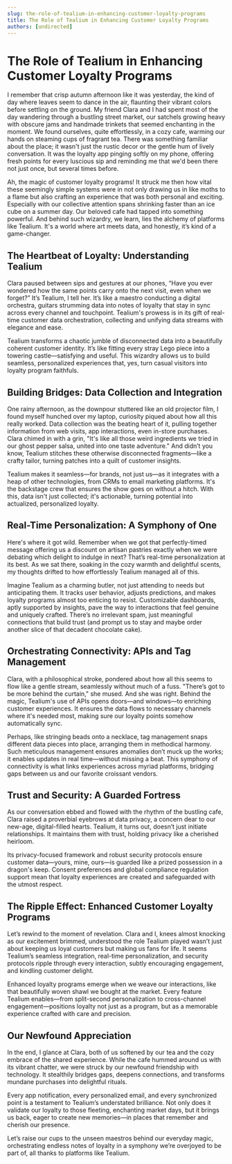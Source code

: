 ```yaml
---
slug: the-role-of-tealium-in-enhancing-customer-loyalty-programs
title: The Role of Tealium in Enhancing Customer Loyalty Programs
authors: [undirected]
---
```



# The Role of Tealium in Enhancing Customer Loyalty Programs

I remember that crisp autumn afternoon like it was yesterday, the kind of day where leaves seem to dance in the air, flaunting their vibrant colors before settling on the ground. My friend Clara and I had spent most of the day wandering through a bustling street market, our satchels growing heavy with obscure jams and handmade trinkets that seemed enchanting in the moment. We found ourselves, quite effortlessly, in a cozy cafe, warming our hands on steaming cups of fragrant tea. There was something familiar about the place; it wasn't just the rustic decor or the gentle hum of lively conversation. It was the loyalty app pinging softly on my phone, offering fresh points for every luscious sip and reminding me that we'd been there not just once, but several times before.

Ah, the magic of customer loyalty programs! It struck me then how vital these seemingly simple systems were in not only drawing us in like moths to a flame but also crafting an experience that was both personal and exciting. Especially with our collective attention spans shrinking faster than an ice cube on a summer day. Our beloved cafe had tapped into something powerful. And behind such wizardry, we learn, lies the alchemy of platforms like Tealium. It's a world where art meets data, and honestly, it’s kind of a game-changer.

## The Heartbeat of Loyalty: Understanding Tealium

Clara paused between sips and gestures at our phones, “Have you ever wondered how the same points carry onto the next visit, even when we forget?” It’s Tealium, I tell her. It’s like a maestro conducting a digital orchestra, guitars strumming data into notes of loyalty that stay in sync across every channel and touchpoint. Tealium's prowess is in its gift of real-time customer data orchestration, collecting and unifying data streams with elegance and ease.

Tealium transforms a chaotic jumble of disconnected data into a beautifully coherent customer identity. It’s like fitting every stray Lego piece into a towering castle—satisfying and useful. This wizardry allows us to build seamless, personalized experiences that, yes, turn casual visitors into loyalty program faithfuls.

## Building Bridges: Data Collection and Integration

One rainy afternoon, as the downpour stuttered like an old projector film, I found myself hunched over my laptop, curiosity piqued about how all this really worked. Data collection was the beating heart of it, pulling together information from web visits, app interactions, even in-store purchases. Clara chimed in with a grin, "It's like all those weird ingredients we tried in our ghost pepper salsa, united into one taste adventure." And didn’t you know, Tealium stitches these otherwise disconnected fragments—like a crafty tailor, turning patches into a quilt of customer insights.

Tealium makes it seamless—for brands, not just us—as it integrates with a heap of other technologies, from CRMs to email marketing platforms. It's the backstage crew that ensures the show goes on without a hitch. With this, data isn't just collected; it's actionable, turning potential into actualized, personalized loyalty.

## Real-Time Personalization: A Symphony of One

Here's where it got wild. Remember when we got that perfectly-timed message offering us a discount on artisan pastries exactly when we were debating which delight to indulge in next? That’s real-time personalization at its best. As we sat there, soaking in the cozy warmth and delightful scents, my thoughts drifted to how effortlessly Tealium managed all of this.

Imagine Tealium as a charming butler, not just attending to needs but anticipating them. It tracks user behavior, adjusts predictions, and makes loyalty programs almost too enticing to resist. Customizable dashboards, aptly supported by insights, pave the way to interactions that feel genuine and uniquely crafted. There’s no irrelevant spam, just meaningful connections that build trust (and prompt us to stay and maybe order another slice of that decadent chocolate cake).

## Orchestrating Connectivity: APIs and Tag Management

Clara, with a philosophical stroke, pondered about how all this seems to flow like a gentle stream, seamlessly without much of a fuss. "There’s got to be more behind the curtain," she mused. And she was right. Behind the magic, Tealium's use of APIs opens doors—and windows—to enriching customer experiences. It ensures the data flows to necessary channels where it's needed most, making sure our loyalty points somehow automatically sync.

Perhaps, like stringing beads onto a necklace, tag management snaps different data pieces into place, arranging them in methodical harmony. Such meticulous management ensures anomalies don’t muck up the works; it enables updates in real time—without missing a beat. This symphony of connectivity is what links experiences across myriad platforms, bridging gaps between us and our favorite croissant vendors.

## Trust and Security: A Guarded Fortress

As our conversation ebbed and flowed with the rhythm of the bustling cafe, Clara raised a proverbial eyebrows at data privacy, a concern dear to our new-age, digital-filled hearts. Tealium, it turns out, doesn’t just initiate relationships. It maintains them with trust, holding privacy like a cherished heirloom. 

Its privacy-focused framework and robust security protocols ensure customer data—yours, mine, ours—is guarded like a prized possession in a dragon's keep. Consent preferences and global compliance regulation support mean that loyalty experiences are created and safeguarded with the utmost respect.

## The Ripple Effect: Enhanced Customer Loyalty Programs

Let’s rewind to the moment of revelation. Clara and I, knees almost knocking as our excitement brimmed, understood the role Tealium played wasn’t just about keeping us loyal customers but making us fans for life. It seems Tealium’s seamless integration, real-time personalization, and security protocols ripple through every interaction, subtly encouraging engagement, and kindling customer delight.

Enhanced loyalty programs emerge when we weave our interactions, like that beautifully woven shawl we bought at the market. Every feature Tealium enables—from split-second personalization to cross-channel engagement—positions loyalty not just as a program, but as a memorable experience crafted with care and precision.

## Our Newfound Appreciation

In the end, I glance at Clara, both of us softened by our tea and the cozy embrace of the shared experience. While the cafe hummed around us with its vibrant chatter, we were struck by our newfound friendship with technology. It stealthily bridges gaps, deepens connections, and transforms mundane purchases into delightful rituals.

Every app notification, every personalized email, and every synchronized point is a testament to Tealium’s understated brilliance. Not only does it validate our loyalty to those fleeting, enchanting market days, but it brings us back, eager to create new memories—in places that remember and cherish our presence. 

Let’s raise our cups to the unseen maestros behind our everyday magic, orchestrating endless notes of loyalty in a symphony we’re overjoyed to be part of, all thanks to platforms like Tealium.